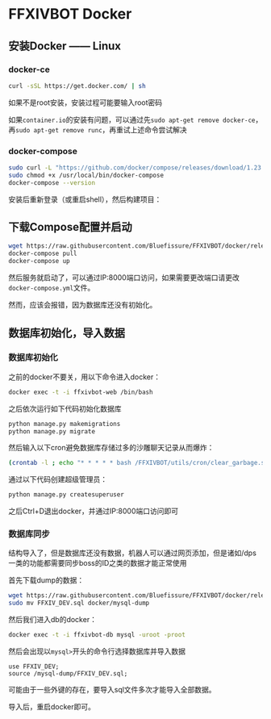 # FFXIVBOT Docker

## 安装Docker —— Linux

### docker-ce

```bash
curl -sSL https://get.docker.com/ | sh 
```

如果不是root安装，安装过程可能要输入root密码

如果`container.io`的安装有问题，可以通过先`sudo apt-get remove docker-ce`，再`sudo apt-get remove runc`，再重试上述命令尝试解决

### docker-compose

```bash
sudo curl -L "https://github.com/docker/compose/releases/download/1.23.1/docker-compose-$(uname -s)-$(uname -m)" -o /usr/local/bin/docker-compose
sudo chmod +x /usr/local/bin/docker-compose
docker-compose --version
```

安装后重新登录（或重启shell），然后构建项目：

## 下载Compose配置并启动

```bash
wget https://raw.githubusercontent.com/Bluefissure/FFXIVBOT/docker/release/docker-compose.yml
docker-compose pull
docker-compose up
```

然后服务就启动了，可以通过IP:8000端口访问，如果需要更改端口请更改`docker-compose.yml`文件。

然而，应该会报错，因为数据库还没有初始化。

## 数据库初始化，导入数据

### 数据库初始化

之前的docker不要关，用以下命令进入docker：

```bash
docker exec -t -i ffxivbot-web /bin/bash
```

之后依次运行如下代码初始化数据库

```bash
python manage.py makemigrations
python manage.py migrate
```

然后输入以下cron避免数据库存储过多的沙雕聊天记录从而爆炸：

```bash
(crontab -l ; echo "* * * * * bash /FFXIVBOT/utils/cron/clear_garbage.sh >> /var/log/cron.log") | crontab
```

通过以下代码创建超级管理员：

```bash
python manage.py createsuperuser
```

之后Ctrl+D退出docker，并通过IP:8000端口访问即可

### 数据库同步

结构导入了，但是数据库还没有数据，机器人可以通过网页添加，但是诸如/dps一类的功能都需要同步boss的ID之类的数据才能正常使用

首先下载dump的数据：

```bash
wget https://raw.githubusercontent.com/Bluefissure/FFXIVBOT/docker/release/FFXIV_DEV.sql 
sudo mv FFXIV_DEV.sql docker/mysql-dump
```

然后我们进入db的docker：

```bash
docker exec -t -i ffxivbot-db mysql -uroot -proot
```

然后会出现以`mysql>`开头的命令行选择数据库并导入数据

```mysql
use FFXIV_DEV;
source /mysql-dump/FFXIV_DEV.sql;
```

可能由于一些外键的存在，要导入sql文件多次才能导入全部数据。

导入后，重启docker即可。
